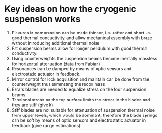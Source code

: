 # Key ideas on how the cryogenic suspension works

1. Flexures in compression can be made thinner, i.e. softer and short i.e. good thermal conductivity, and allow mechanical assembly with braze without introducing additional thermal noise
1. Fat suspension beams allow for longer pendulum with good thermal conductivity.
1. Using counterweights the suspension beams become inertially massless for horizontal attenuation (data from Fabian)
1. Resonances can be damped by means of optic sensors and electrostatic actuator in feedback.
1. Mirror control for lock acquisition and maintain can be done from the counterweight thus eliminating the recoil mass
1. Esra's blades are needed to equalize stress on the four suspension beams.
1. Tensional stress on the top surface limits the stress in the blades and they are stiff (give k)
1. Stiff blades are not suitable for attenuation of suspension thermal noise from upper levels, which would be dominant, therefore	the blade springs can be soft by means of optic sensors and electrostatic actuator in feedback (give range estimations).
